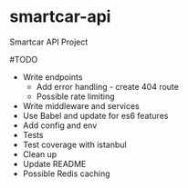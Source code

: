 # smartcar-api
Smartcar API Project

#TODO
* Write endpoints
  * Add error handling - create 404 route
  * Possible rate limiting
* Write middleware and services
* Use Babel and update for es6 features
* Add config and env
* Tests
* Test coverage with istanbul
* Clean up
* Update README
* Possible Redis caching
